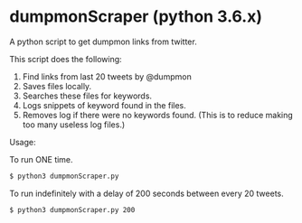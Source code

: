 # dumpmonScraper (python 3.6.x)
A python script to get dumpmon links from twitter.

This script does the following:
  1. Find links from last 20 tweets by @dumpmon
  2. Saves files locally.
  3. Searches these files for keywords.
  4. Logs snippets of keyword found in the files.
  5. Removes log if there were no keywords found. (This is to reduce 
      making too many useless log files.) 

Usage:

To run ONE time.
```sh
$ python3 dumpmonScraper.py
```

To run indefinitely with a delay of 200 seconds between every 20 tweets.
```sh
$ python3 dumpmonScraper.py 200
```
